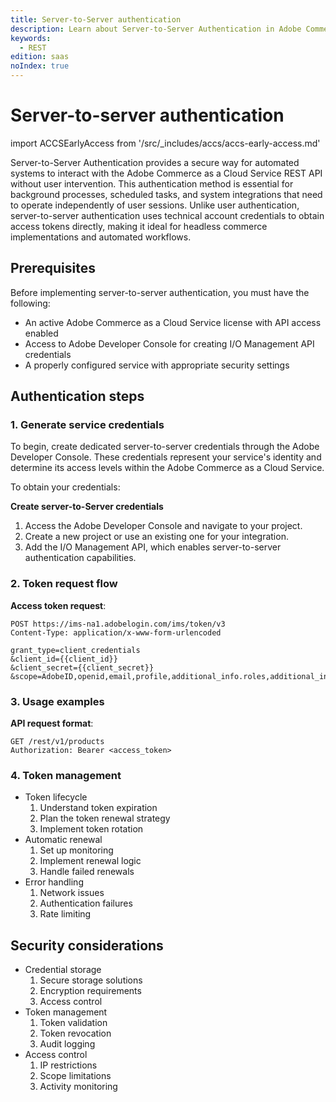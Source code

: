 ```yaml
---
title: Server-to-Server authentication
description: Learn about Server-to-Server Authentication in Adobe Commerce as a Cloud Service.
keywords:
  - REST
edition: saas
noIndex: true
---
```


# Server-to-server authentication

import ACCSEarlyAccess from '/src/_includes/accs/accs-early-access.md'

<ACCSEarlyAccess />

Server-to-Server Authentication provides a secure way for automated systems to interact with the Adobe Commerce as a Cloud Service REST API without user intervention. This authentication method is essential for background processes, scheduled tasks, and system integrations that need to operate independently of user sessions. Unlike user authentication, server-to-server authentication uses technical account credentials to obtain access tokens directly, making it ideal for headless commerce implementations and automated workflows.

## Prerequisites

Before implementing server-to-server authentication, you must have the following:

- An active Adobe Commerce as a Cloud Service license with API access enabled
- Access to Adobe Developer Console for creating I/O Management API credentials
- A properly configured service with appropriate security settings

## Authentication steps

### 1. Generate service credentials

To begin, create dedicated server-to-server credentials through the Adobe Developer Console. These credentials represent your service's identity and determine its access levels within the Adobe Commerce as a Cloud Service.

To obtain your credentials:

**Create server-to-Server credentials**

  1. Access the Adobe Developer Console and navigate to your project.
  1. Create a new project or use an existing one for your integration.
  1. Add the I/O Management API, which enables server-to-server authentication capabilities.

### 2. Token request flow

**Access token request**:

```http
POST https://ims-na1.adobelogin.com/ims/token/v3
Content-Type: application/x-www-form-urlencoded

grant_type=client_credentials
&client_id={{client_id}}
&client_secret={{client_secret}}
&scope=AdobeID,openid,email,profile,additional_info.roles,additional_info.projectedProductContext
```

### 3. Usage examples

**API request format**:

  ```http
  GET /rest/v1/products
  Authorization: Bearer <access_token>
  ```

### 4. Token management

- Token lifecycle
  1. Understand token expiration
  1. Plan the token renewal strategy
  1. Implement token rotation
- Automatic renewal
  1. Set up monitoring
  1. Implement renewal logic
  1. Handle failed renewals
- Error handling
  1. Network issues
  1. Authentication failures
  1. Rate limiting

## Security considerations

- Credential storage
  1. Secure storage solutions
  1. Encryption requirements
  1. Access control
- Token management
  1. Token validation
  1. Token revocation
  1. Audit logging
- Access control
  1. IP restrictions
  1. Scope limitations
  1. Activity monitoring

